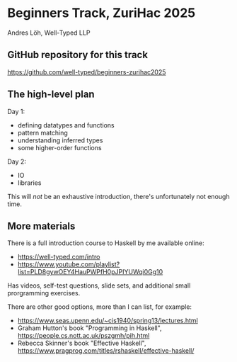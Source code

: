 # Beginners Track, ZuriHac 2025

Andres Löh, Well-Typed LLP

## GitHub repository for this track

https://github.com/well-typed/beginners-zurihac2025

## The high-level plan

Day 1:

- defining datatypes and functions
- pattern matching
- understanding inferred types
- some higher-order functions

Day 2:

- IO
- libraries

This will *not* be an exhaustive introduction,
there's unfortunately not enough time.

## More materials

There is a full introduction course to Haskell by me
available online:

- https://well-typed.com/intro
- https://www.youtube.com/playlist?list=PLD8gywOEY4HauPWPfH0pJPIYUWqi0Gg10

Has videos, self-test questions, slide sets, and additional
small prorgramming exercises.

There are other good options, more than I can list,
for example:

- https://www.seas.upenn.edu/~cis1940/spring13/lectures.html
- Graham Hutton's book "Programming in Haskell", https://people.cs.nott.ac.uk/pszgmh/pih.html
- Rebecca Skinner's book "Effective Haskell", https://www.pragprog.com/titles/rshaskell/effective-haskell/

